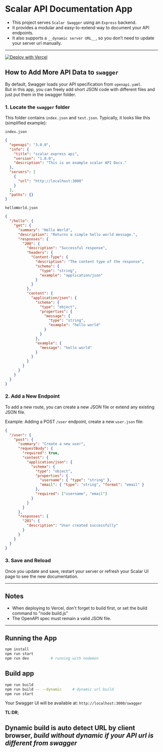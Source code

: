 # Scalar API Documentation App

- This project serves `Scalar Swagger` using an `Express` backend.
- It provides a modular and easy-to-extend way to document your API endpoints.
- It also supports a `__dynamic server URL__`, so you don’t need to update your server url manually.

---

[![Deploy with Vercel](https://vercel.com/button)](https://vercel.com/new/import?s=https://github.com/mininxd/web/tree/scalar)


## How to Add More API Data to `swagger`
By default, Swagger loads your API specification from `openapi.yaml`.  
But in this app, you can freely add short JSON code with different files and just put them in the swagger folder.

### 1. Locate the `swagger` folder
This folder contains `index.json` and `test.json`.
Typically, it looks like this (simplified example):

`index.json`
```json
{
  "openapi": "3.0.0",
  "info": {
    "title": "scalar express api",
    "version": "1.0.0",
    "description": "This is an example scalar API Docs."
  },
  "servers": [
    {
      "url": "http://localhost:3000"
    }
  ],
  "paths": {}
}
```

`helloWorld.json`
```json
{
  "/hello": {
    "get": {
      "summary": "Hello World",
      "description": "Returns a simple hello world message.",
      "responses": {
        "200": {
          "description": "Successful response",
          "headers": {
            "Content-Type": {
              "description": "The content type of the response",
              "schema": {
                "type": "string",
                "example": "application/json"
              }
            }
          },
          "content": {
            "application/json": {
              "schema": {
                "type": "object",
                "properties": {
                  "message": {
                    "type": "string",
                    "example": "hello world"
                  }
                }
              },
              "example": {
                "message": "hello world"
              }
            }
          }
        }
      }
    }
  }
}
```

### 2. Add a New Endpoint

To add a new route, you can create a new JSON file or extend any existing JSON file.

Example: Adding a POST `/user` endpoint,
create a new `user.json` file:
```json
{
  "/user": {
    "post": {
      "summary": "Create a new user",
      "requestBody": {
        "required": true,
        "content": {
          "application/json": {
            "schema": {
              "type": "object",
              "properties": {
                "username": { "type": "string" },
                "email": { "type": "string", "format": "email" }
              },
              "required": ["username", "email"]
            }
          }
        }
      },
      "responses": {
        "201": {
          "description": "User created successfully"
        }
      }
    }
  }
}
```

### 3. Save and Reload

Once you update and save, restart your server or refresh your Scalar UI page to see the new documentation.

---

## Notes

- When deploying to Vercel, don't forget to build first, or set the build command to "node build.js"
- The OpenAPI spec must remain a valid JSON file.

---

## Running the App

```bash
npm install
npm run start
npm run dev          # running with nodemon
```

## Build app 

```bash
npm run build
npm run build -- --dynamic     # dynamic url build
npm run start
```

Your Swagger UI will be available at: `http://localhost:3000/swagger`


__TL:DR__;

Dynamic build is auto detect URL by client browser, _build without dynamic if your API url is different from swagger_ 
---